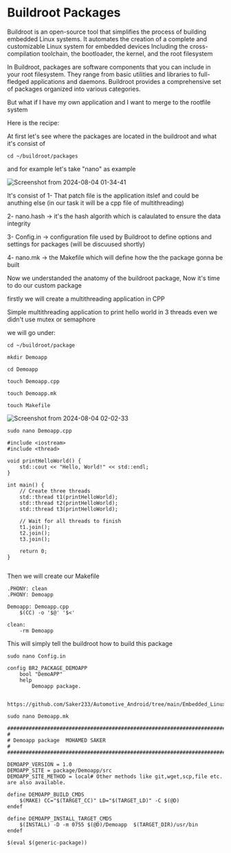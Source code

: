 # Buildroot Packages

Buildroot is an open-source tool that simplifies the process of building embedded Linux systems.
It automates the creation of a complete and customizable Linux system for embedded devices
Including the cross-compilation toolchain, the bootloader, the kernel, and the root filesystem


In Buildroot, packages are software components that you can include in your root filesystem.
They range from basic utilities and libraries to full-fledged applications and daemons.
Buildroot provides a comprehensive set of packages organized into various categories.


But what if I have my own application and I want to merge to the rootfile system


Here is the recipe:

At first let's see where the packages are located in the buildroot and what it's consist of

```
cd ~/buildroot/packages
```

and for example let's take "nano" as example

![Screenshot from 2024-08-04 01-34-41](https://github.com/user-attachments/assets/828593c4-8c29-4b61-ba69-4b1118ea76b7)



It's consist of
  1- That patch file is the application itslef and could be anuthing else (in our task it will be a cpp file of multithreading)

  2- nano.hash -> it's the hash algorith which is calaulated to ensure the data integrity 

  3- Config.in -> configuration file used by Buildroot to define options and settings for packages (will be discuused shortly)

  4- nano.mk -> the Makefile which will define how the the package gonna be built



Now we understanded the anatomy of the buildroot package, Now it's time to do our custom package




firstly we will create a multithreading application in CPP





Simple multithreading application to print hello world in 3 threads even we didn't use mutex or semaphore


we will go under:

```
cd ~/buildroot/package

mkdir Demoapp

cd Demoapp

touch Demoapp.cpp

touch Demoapp.mk

touch Makefile

```


![Screenshot from 2024-08-04 02-02-33](https://github.com/user-attachments/assets/7245db6b-5510-4a82-b7e0-875ecaad1de9)






```
sudo nano Demoapp.cpp
```


```
#include <iostream>
#include <thread>

void printHelloWorld() {
    std::cout << "Hello, World!" << std::endl;
}

int main() {
    // Create three threads
    std::thread t1(printHelloWorld);
    std::thread t2(printHelloWorld);
    std::thread t3(printHelloWorld);

    // Wait for all threads to finish
    t1.join();
    t2.join();
    t3.join();

    return 0;
}


```

Then we will create our Makefile
```
.PHONY: clean
.PHONY: Demoapp

Demoapp: Demoapp.cpp
    $(CC) -o '$@' '$<'

clean:
    -rm Demoapp

```


This will simply tell the buildroot how to build this package


```
sudo nano Config.in
```


```                                                         Config.in                                                                      
config BR2_PACKAGE_DEMOAPP
    bool "DemoAPP"
    help
        Demoapp package.

        https://github.com/Saker233/Automotive_Android/tree/main/Embedded_Linux/Embedded_Linux_Tasks/Task_11_Adding_Custom_Package_Into_Buildroot

```


```
sudo nano Demoapp.mk

```

```
################################################################################
#
# Demoapp package  MOHAMED SAKER
#
################################################################################

DEMOAPP_VERSION = 1.0
DEMOAPP_SITE = package/Demoapp/src
DEMOAPP_SITE_METHOD = local# Other methods like git,wget,scp,file etc. are also available.

define DEMOAPP_BUILD_CMDS
    $(MAKE) CC="$(TARGET_CC)" LD="$(TARGET_LD)" -C $(@D)
endef

define DEMOAPP_INSTALL_TARGET_CMDS
    $(INSTALL) -D -m 0755 $(@D)/Demoapp  $(TARGET_DIR)/usr/bin
endef

$(eval $(generic-package))

```




